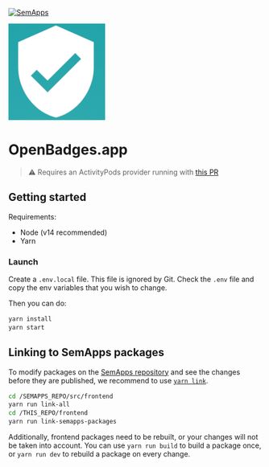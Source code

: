 [![SemApps](https://badgen.net/badge/Powered%20by/SemApps/28CDFB)](https://semapps.org)

![](./public/logo192.png)

# OpenBadges.app

> ⚠️ Requires an ActivityPods provider running with [this PR](https://github.com/assemblee-virtuelle/activitypods/pull/49)

## Getting started

Requirements:
- Node (v14 recommended)
- Yarn

### Launch

Create a `.env.local` file. This file is ignored by Git. Check the `.env` file and copy the env variables that you wish to change.

Then you can do:

```bash
yarn install
yarn start
```

## Linking to SemApps packages

To modify packages on the [SemApps repository](https://github.com/assemblee-virtuelle/semapps) and see the changes before they are published, we recommend to use [`yarn link`](https://classic.yarnpkg.com/en/docs/cli/link/).

```bash
cd /SEMAPPS_REPO/src/frontend
yarn run link-all
cd /THIS_REPO/frontend
yarn run link-semapps-packages
```

Additionally, frontend packages need to be rebuilt, or your changes will not be taken into account.
You can use `yarn run build` to build a package once, or `yarn run dev` to rebuild a package on every change.
